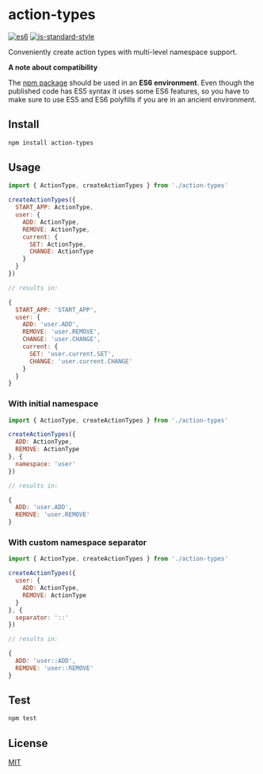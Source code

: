 # action-types

[![es6](https://camo.githubusercontent.com/d25414161ebfbbdd0f69a4a3e6a188a76ae2e82a/68747470733a2f2f696d672e736869656c64732e696f2f62616467652f65732d362d627269676874677265656e2e737667)](https://babeljs.io/docs/usage/polyfill/)
[![js-standard-style](https://img.shields.io/badge/code%20style-standard-brightgreen.svg?style=flat)](https://github.com/feross/standard)

Conveniently create action types with multi-level namespace support.

**A note about compatibility**

The [npm package](https://www.npmjs.com/package/action-types) should be used in
an **ES6 environment**. Even though the published code has ES5 syntax it uses
some ES6 features, so you have to make sure to use ES5 and ES6 polyfills if you
are in an ancient environment.

## Install

```sh
npm install action-types
```

## Usage

```javascript
import { ActionType, createActionTypes } from './action-types'

createActionTypes({
  START_APP: ActionType,
  user: {
    ADD: ActionType,
    REMOVE: ActionType,
    current: {
      SET: ActionType,
      CHANGE: ActionType
    }
  }
})

// results in:

{
  START_APP: 'START_APP',
  user: {
    ADD: 'user.ADD',
    REMOVE: 'user.REMOVE',
    CHANGE: 'user.CHANGE',
    current: {
      SET: 'user.current.SET',
      CHANGE: 'user.current.CHANGE'
    }
  }
}
```

### With initial namespace

```javascript
import { ActionType, createActionTypes } from './action-types'

createActionTypes({
  ADD: ActionType,
  REMOVE: ActionType
}, {
  namespace: 'user'
})

// results in:

{
  ADD: 'user.ADD',
  REMOVE: 'user.REMOVE'
}
```

### With custom namespace separator

```javascript
import { ActionType, createActionTypes } from './action-types'

createActionTypes({
  user: {
    ADD: ActionType,
    REMOVE: ActionType
  }
}, {
  separator: '::'
})

// results in:

{
  ADD: 'user::ADD',
  REMOVE: 'user::REMOVE'
}
```

## Test

```sh
npm test
```

## License

[MIT](LICENSE)

